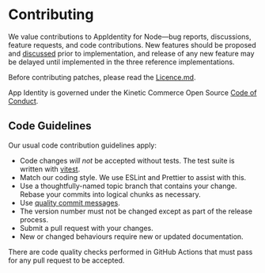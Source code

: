 # Contributing

We value contributions to AppIdentity for Node—bug reports, discussions, feature
requests, and code contributions. New features should be proposed and
[discussed][] prior to implementation, and release of any new feature may be
delayed until implemented in the three reference implementations.

Before contributing patches, please read the [Licence.md](Licence.md).

App Identity is governed under the Kinetic Commerce Open Source [Code of
Conduct][].

## Code Guidelines

Our usual code contribution guidelines apply:

- Code changes _will not_ be accepted without tests. The test suite is written
  with [vitest][].
- Match our coding style. We use ESLint and Prettier to assist with this.
- Use a thoughtfully-named topic branch that contains your change. Rebase your
  commits into logical chunks as necessary.
- Use [quality commit messages][].
- The version number must not be changed except as part of the release process.
- Submit a pull request with your changes.
- New or changed behaviours require new or updated documentation.

There are code quality checks performed in GitHub Actions that must pass for any
pull request to be accepted.

[code of conduct]: https://github.com/KineticCafe/code-of-conduct
[discussed]: https://github.com/KineticCafe/app_identity/discussions
[quality commit messages]: http://tbaggery.com/2008/04/19/a-note-about-git-commit-messages.html
[vitest]: https://vitest.dev/
